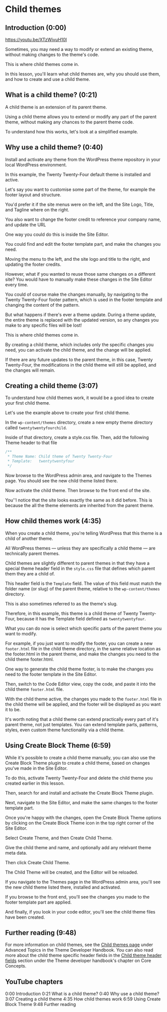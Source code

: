 # Child themes

## Introduction (0:00)

https://youtu.be/XTzWivuH10I

Sometimes, you may need a way to modify or extend an existing theme, without making changes to the theme's code. 

This is where child themes come in. 

In this lesson, you'll learn what child themes are, why you should use them, and how to create and use a child theme.

## What is a child theme? (0:21)

A child theme is an extension of its parent theme. 

Using a child theme allows you to extend or modify any part of the parent theme, without making any chances to the parent theme code.

To understand how this works, let's look at a simplified example. 

## Why use a child theme? (0:40)

Install and activate any theme from the WordPress theme repository in your local WordPress environment. 

In this example, the Twenty Twenty-Four default theme is installed and active. 

Let's say you want to customise some part of the theme, for example the footer layout and structure.

You'd prefer it if the site menus were on the left, and the Site Logo, Title, and Tagline where on the right. 

You also want to change the footer credit to reference your company name, and update the URL

One way you could do this is inside the Site Editor. 

You could find and edit the footer template part, and make the changes you need.

Moving the menu to the left, and the site logo and title to the right, and updating the footer credits.

However, what if you wanted to reuse those same changes on a different site? You would have to manually make these changes in the Site Editor every time.

You could of course make the changes manually, by navigating to the Twenty Twenty-Four footer pattern, which is used in the footer template and changing the content of the pattern. 

But what happens if there's ever a theme update. During a theme update, the entire theme is replaced with the updated version, so any changes you make to any specific files will be lost!

This is where child themes come in.

By creating a child theme, which includes only the specific changes you need, you can activate the child theme, and the change will be applied.

If there are any future updates to the parent theme, in this case, Twenty Twenty-Four, the modifications in the child theme will still be applied, and the changes will remain. 

## Creating a child theme (3:07)

To understand how child themes work, it would be a good idea to create your first child theme. 

Let's use the example above to create your first child theme.

In the `wp-content/themes` directory, create a new empty theme directory called `twentytwentyfourchild`.

Inside of that directory, create a style.css file. Then, add the following Theme header to that file

```php
/**
 * Theme Name: Child theme of Twenty Twenty-Four
 * Template:   twentytwentyfour
 */
```

Now browse to the WordPress admin area, and navigate to the Themes page. You should see the new child theme listed there.

Now activate the child theme. Then browse to the front end of the site.

You''l notice that the site looks exactly the same as it did before. This is because the all the theme elements are inherited from the parent theme.

## How child themes work (4:35)

When you create a child theme, you're telling WordPress that this theme is a child of another theme.

All WordPress themes — unless they are specifically a child theme — are technically parent themes.

Child themes are slightly different to parent themes in that they have a special theme header field in the `style.css` file that defines which parent them they are a child of.

This header field is the `Template` field. The value of this field must match the folder name (or slug) of the parent theme, relative to the `wp-content/themes` directory.

This is also sometimes referred to as the theme's slug. 

Therefore, in this example, this theme is a child theme of Twenty Twenty-Four, because it has the Template field defined as `twentytwentyfour`.

What you can do now is select which specific parts of the parent theme you want to modify. 

For example, if you just want to modify the footer, you can create a new `footer.html` file in the child theme directory, in the same relative location as the footer.html in the parent theme, and make the changes you need to the child theme footer.html.

One way to generate the child theme footer, is to make the changes you need to the footer template in the Site Editor. 

Then, switch to the Code Editor view, copy the code, and paste it into the child theme `footer.html` file.

With the child theme active, the changes you made to the `footer.html` file in the child theme will be applied, and the footer will be displayed as you want it to be.

It's worth noting that a child theme can extend practically every part of it's parent theme, not just templates. You can extend template parts, patterns, styles, even custom theme functionality via a child theme.

## Using Create Block Theme (6:59)

While it's possible to create a child theme manually, you can also use the Create Block Theme plugin to create a child theme, based on changes you've made in the Site Editor.

To do this, activate Twenty Twenty-Four and delete the child theme you created earlier in this lesson.

Then, search for and install and activate the Create Block Theme plugin. 

Next, navigate to the Site Editor, and make the same changes to the footer template part.

Once you're happy with the changes, open the Create Block Theme options by clicking on the Create Block Theme icon in the top right corner of the Site Editor.

Select Create Theme, and then Create Child Theme.

Give the child theme and name, and optionally add any relelvant theme meta data.

Then click Create Child Theme.

The Child Theme will be created, and the Editor will be reloaded.

If you navigate to the Themes page in the WordPress admin area, you'll see the new child theme listed there, installed and activated.

If you browse to the front end, you'll see the changes you made to the footer template part are applied.

And finally, if you look in your code editor, you'll see the child theme files have been created.

## Further reading (9:48)

For more information on child themes, see the [Child themes page](https://developer.wordpress.org/themes/advanced-topics/child-themes/) under Advanced Topics in the Theme Developer Handbook. You can also read more about the child theme specific header fields in the [Child theme header fields](https://developer.wordpress.org/themes/core-concepts/main-stylesheet/#child-theme-header-fields) section under the Theme developer handbook's chapter on Core Concepts.

## YouTube chapters

0:00 Introduction
0:21 What is a child theme?
0:40 Why use a child theme?
3:07 Creating a child theme
4:35 How child themes work
6:59 Using Create Block Theme
9:48 Further reading